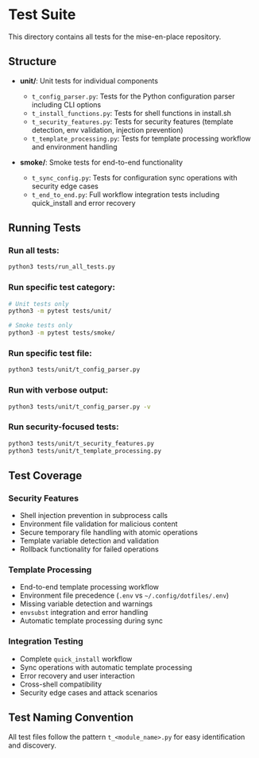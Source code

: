 # Test Suite

This directory contains all tests for the mise-en-place repository.

## Structure

- **unit/**: Unit tests for individual components
  - `t_config_parser.py`: Tests for the Python configuration parser including CLI options
  - `t_install_functions.py`: Tests for shell functions in install.sh
  - `t_security_features.py`: Tests for security features (template detection, env validation, injection prevention)
  - `t_template_processing.py`: Tests for template processing workflow and environment handling

- **smoke/**: Smoke tests for end-to-end functionality
  - `t_sync_config.py`: Tests for configuration sync operations with security edge cases
  - `t_end_to_end.py`: Full workflow integration tests including quick_install and error recovery

## Running Tests

### Run all tests:
```bash
python3 tests/run_all_tests.py
```

### Run specific test category:
```bash
# Unit tests only
python3 -m pytest tests/unit/

# Smoke tests only
python3 -m pytest tests/smoke/
```

### Run specific test file:
```bash
python3 tests/unit/t_config_parser.py
```

### Run with verbose output:
```bash
python3 tests/unit/t_config_parser.py -v
```

### Run security-focused tests:
```bash
python3 tests/unit/t_security_features.py
python3 tests/unit/t_template_processing.py
```

## Test Coverage

### Security Features
- Shell injection prevention in subprocess calls
- Environment file validation for malicious content
- Secure temporary file handling with atomic operations
- Template variable detection and validation
- Rollback functionality for failed operations

### Template Processing
- End-to-end template processing workflow
- Environment file precedence (`.env` vs `~/.config/dotfiles/.env`)
- Missing variable detection and warnings
- `envsubst` integration and error handling
- Automatic template processing during sync

### Integration Testing
- Complete `quick_install` workflow
- Sync operations with automatic template processing
- Error recovery and user interaction
- Cross-shell compatibility
- Security edge cases and attack scenarios

## Test Naming Convention

All test files follow the pattern `t_<module_name>.py` for easy identification and discovery.